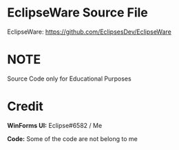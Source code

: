 # EclipseWare Source File

EclipseWare: https://github.com/EclipsesDev/EclipseWare

# NOTE
Source Code only for Educational Purposes

# Credit
**WinForms UI:** Eclipse#6582 / Me

**Code:** Some of the code are not belong to me
